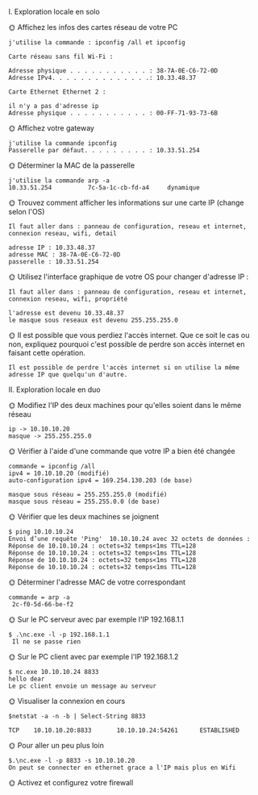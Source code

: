 I. Exploration locale en solo


🌞 Affichez les infos des cartes réseau de votre PC
```
j'utilise la commande : ipconfig /all et ipconfig

Carte réseau sans fil Wi-Fi :

Adresse physique . . . . . . . . . . . : 38-7A-0E-C6-72-0D
Adresse IPv4. . . . . . . . . . . . . .: 10.33.48.37

Carte Ethernet Ethernet 2 :

il n'y a pas d'adresse ip
Adresse physique . . . . . . . . . . . : 00-FF-71-93-73-6B
```
🌞 Affichez votre gateway
```
j'utilise la commande ipconfig
Passerelle par défaut. . . . . . . . . : 10.33.51.254
```
🌞 Déterminer la MAC de la passerelle
```
j'utilise la commande arp -a
10.33.51.254          7c-5a-1c-cb-fd-a4     dynamique
```
🌞 Trouvez comment afficher les informations sur une carte IP (change selon l'OS)
```
Il faut aller dans : panneau de configuration, reseau et internet, connexion reseau, wifi, detail

adresse IP : 10.33.48.37
adresse MAC : 38-7A-0E-C6-72-0D
passerelle : 10.33.51.254
```

🌞 Utilisez l'interface graphique de votre OS pour changer d'adresse IP :
```
Il faut aller dans : panneau de configuration, reseau et internet, connexion reseau, wifi, propriété

l'adresse est devenu 10.33.48.37
le masque sous reseaux est devenu 255.255.255.0
```
🌞 Il est possible que vous perdiez l'accès internet. Que ce soit le cas ou non, expliquez pourquoi c'est possible de perdre son accès internet en faisant cette opération.
```
Il est possible de perdre l'accès internet si on utilise la même adresse IP que quelqu'un d'autre.
```


II. Exploration locale en duo


🌞 Modifiez l'IP des deux machines pour qu'elles soient dans le même réseau
```
ip -> 10.10.10.20
masque -> 255.255.255.0
```
🌞 Vérifier à l'aide d'une commande que votre IP a bien été changée
```
commande = ipconfig /all
ipv4 = 10.10.10.20 (modifié)
auto-configuration ipv4 = 169.254.130.203 (de base)

masque sous réseau = 255.255.255.0 (modifié)
masque sous réseau = 255.255.0.0 (de base)
```

🌞 Vérifier que les deux machines se joignent

```
$ ping 10.10.10.24
Envoi d’une requête 'Ping'  10.10.10.24 avec 32 octets de données :
Réponse de 10.10.10.24 : octets=32 temps<1ms TTL=128
Réponse de 10.10.10.24 : octets=32 temps<1ms TTL=128
Réponse de 10.10.10.24 : octets=32 temps<1ms TTL=128
Réponse de 10.10.10.24 : octets=32 temps<1ms TTL=128
```
🌞 Déterminer l'adresse MAC de votre correspondant
```
commande = arp -a
 2c-f0-5d-66-be-f2
 ```

🌞 Sur le PC serveur avec par exemple l'IP 192.168.1.1
```
$ .\nc.exe -l -p 192.168.1.1
 Il ne se passe rien
 ```

🌞 Sur le PC client avec par exemple l'IP 192.168.1.2
 ```
$ nc.exe 10.10.10.24 8833
hello dear
Le pc client envoie un message au serveur
 ```

🌞 Visualiser la connexion en cours
 ```
$netstat -a -n -b | Select-String 8833

 TCP    10.10.10.20:8833       10.10.10.24:54261      ESTABLISHED
 ```

🌞 Pour aller un peu plus loin
 ```
$.\nc.exe -l -p 8833 -s 10.10.10.20
On peut se connecter en ethernet grace a l'IP mais plus en Wifi
 ```

🌞 Activez et configurez votre firewall

